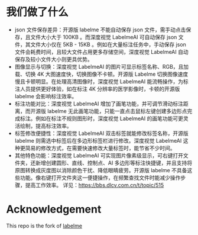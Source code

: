 # 我们做了什么
* json 文件保存差异：开源版 labelme 不能自动保存 json 文件，需手动点击保存，且文件大小大于 100KB 。而深度视觉 LabelmeAI 可自动保存 json 文件，其文件大小仅在 5KB - 15KB 。例如在大量标注任务中，手动保存 json 文件会耗费时间，且较大文件占用更多存储空间，深度视觉 LabelmeAI 自动保存及较小文件大小则更具优势。
* 图像显示与切换：深度视觉 LabelmeAI 的图片可显示标签名称、RGB，且加载、切换 4K 大图速度快，切换图像不卡顿。开源版 Labelme 切换图像速度慢且卡顿明显。在处理高清图像时，深度视觉 LabelmeAI 能流畅操作，为标注人员提供更好体验，如在标注 4K 分辨率的医学影像时，卡顿的开源版 labelme 会影响标注效率。
* 标注功能对比：深度视觉 LabelmeAI 增加了画笔功能，并可调节滑动标注距离，而开源版 labelme 无此画笔功能，只能一直点击鼠标左键创建多边形点完成标注。例如在标注不规则图形时，深度视觉 LabelmeAI 的画笔功能可更灵活绘制，提高标注效率。
* 标签修改便捷性：深度视觉 LabelmeAI 双击标签就能修改标签名称，开源版 labelme 则需选中标签后在多边形标签栏进行修改。深度视觉 LabelmeAI 这种更简易的修改方式，在需要快速修改大量标签时，能节省不少时间。
* 其他特色功能：深度视觉 LabelmeAI 可实现图片像素级显示，可右键打开文件夹，还新增创建圆形、直线、控制点、AI 多边形等标注快捷键，并且支持将原图转换成灰度图以消除颜色干扰、降低眼睛疲劳。开源版 labelme 不具备这些功能。像右键打开文件夹这一便捷操作，在频繁查找文件时能减少操作步骤，提高工作效率。
详见：https://bbs.dlcv.com.cn/t/topic/515

# Acknowledgement
This repo is the fork of [labelme](https://github.com/wkentaro/labelme)